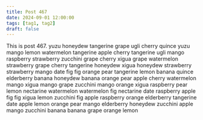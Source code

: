 ```yaml
---
title: Post 467
date: 2024-09-01 12:00:00
tags: [tag1, tag2]
draft: false
---
```

This is post 467.
yuzu
honeydew
tangerine
grape
ugli
cherry
quince
yuzu
mango
lemon
watermelon
tangerine
apple
cherry
tangerine
ugli
mango
raspberry
strawberry
zucchini
grape
cherry
xigua
grape
watermelon
strawberry
grape
cherry
tangerine
honeydew
xigua
honeydew
strawberry
strawberry
mango
date
fig
fig
orange
pear
tangerine
lemon
banana
quince
elderberry
banana
honeydew
banana
orange
pear
apple
cherry
watermelon
mango
xigua
mango
grape
zucchini
mango
orange
xigua
raspberry
pear
lemon
nectarine
watermelon
watermelon
fig
nectarine
date
raspberry
apple
fig
fig
xigua
lemon
zucchini
fig
apple
raspberry
orange
elderberry
tangerine
date
apple
lemon
orange
pear
mango
elderberry
honeydew
zucchini
apple
mango
zucchini
banana
banana
grape
orange
lemon
